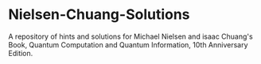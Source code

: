 # Nielsen-Chuang-Solutions
A repository of hints and solutions for Michael Nielsen and isaac Chuang's Book, Quantum Computation and Quantum Information, 10th Anniversary Edition.
